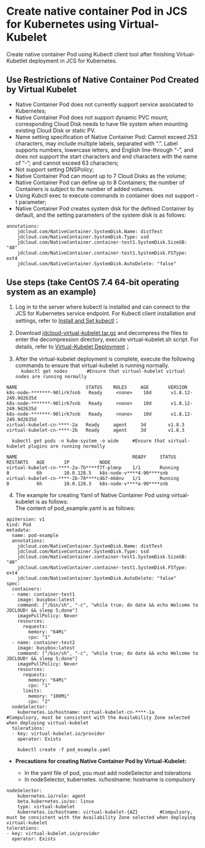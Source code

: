 # Create native container Pod in JCS for Kubernetes using Virtual-Kubelet
Create native container Pod using Kubectl client tool after finishing Virtual-Kubetlet deployment in JCS for Kubernetes.  

## Use Restrictions of Native Container Pod Created by Virtual Kubelet   
- Native Container Pod does not currently support service associated to Kubernetes;  
- Native Container Pod does not support dynamic PVC mount; corresponding Cloud Disk needs to have file system when mounting existing Cloud Disk or static PV.  
- Name setting specification of Native Container Pod: Cannot exceed 253 characters, may include multiple labels, separated with “.”. Label supports numbers, lowercase letters, and English line-through “-”, and does not support the start characters and end characters with the name of “-”; and cannot exceed 63 characters;  
- Not support setting DNSPolicy;  
- Native Container Pod can mount up to 7 Cloud Disks as the volume;  
- Native Container Pod can define up to 8 Containers; the number of Containers is subject to the number of added volumes.  
- Using Kubctl exec to execute commands in container does not support -t parameter;  
- Native Container Pod creates system disk for the defined Container by default, and the setting parameters of the system disk is as follows:  
```
annotations:
    jdcloud.com/NativeContainer.SystemDisk.Name: distTest
    jdcloud.com/NativeContainer.SystemDisk.Type: ssd
    jdcloud.com/NativeContainer.container-test1.SystemDisk.SizeGB: "40"
    jdcloud.com/NativeContainer.container-test1.SystemDisk.FSType: ext4
    jdcloud.com/NativeContainer.SystemDisk.AutoDelete: "false"
```  

## Use steps (take CentOS 7.4 64-bit operating system as an example)  

1. Log in to the server where kubectl is installed and can connect to the JCS for Kubernetes service endpoint. For Kubectl client installation and settings, refer to [Install and Set kubectl](https://docs.jdcloud.com/en/jcs-for-kubernetes/connect-to-cluster)；  

2. Download [jdcloud-virtual-kubelet.tar.gz](http://kubernetes.oss.cn-north-1.jcloudcs.com/virtual-kubelet/jdcloud-virtual-kubelet.tar.gz) and decompress the files to enter the decompression directory, execute virtual-kubelet.sh script. For details, refer to [Virtual-Kubelet Deployment](https://docs.jdcloud.com/en/native-container/deploy-virtual-kubelet)；  

3. After the virtual-kubelet deployment is complete, execute the following commands to ensure that virtual-kubelet is running normally.  
`  
kubectl get nodes		#Ensure that virtual-kubelet virtual nodes are running normally  
`  
```
NAME                         STATUS    ROLES     AGE       VERSION
k8s-node-*******-90lirk7snb   Ready     <none>    10d       v1.8.12-249.9d2635d
k8s-node-*******-90lirk7snb   Ready     <none>    10d       v1.8.12-249.9d2635d
k8s-node-*******-90lirk7snb   Ready     <none>    10d       v1.8.12-249.9d2635d
virtual-kubelet-cn-****-2a   Ready     agent     3d        v1.8.3
virtual-kubelet-cn-****-2b   Ready     agent     3d        v1.8.3
```  
`  
kubectl get pods -n kube-system -o wide		#Ensure that virtual-kubelet plugins are running normally
`  
```
NAME                                          READY     STATUS             RESTARTS   AGE       IP           NODE
virtual-kubelet-cn-****-2a-7b****f7f-plmnp    1/1       Running            0          6h        10.0.128.5   k8s-node-v****4-90****snb
virtual-kubelet-cn-****-2b-78****c4b7-mk8nv   1/1       Running            0          6h        10.0.128.3   k8s-node-v****a-90****snb
```   
4. The example for creating Yaml of Native Container Pod using virtual-kubelet is as follows:  
The content of pod_example.yaml is as follows:  
```
apiVersion: v1
kind: Pod
metadata:
  name: pod-example
  annotations:
    jdcloud.com/NativeContainer.SystemDisk.Name: distTest
    jdcloud.com/NativeContainer.SystemDisk.Type: ssd
    jdcloud.com/NativeContainer.container-test1.SystemDisk.SizeGB: "40"
    jdcloud.com/NativeContainer.container-test1.SystemDisk.FSType: ext4
    jdcloud.com/NativeContainer.SystemDisk.AutoDelete: "false"
spec:
  containers:
  - name: container-test1
    image: busybox:latest
    command: ["/bin/sh", "-c", "while true; do date && echo Welcome to JDCLOUD! && sleep 5;done"]
    imagePullPolicy: Never
    resources:
      requests:
        memory: "64Mi"
        cpu: "1"
  - name: container-test2
    image: busybox:latest
    command: ["/bin/sh", "-c", "while true; do date && echo Welcome to JDCLOUD! && sleep 5;done"]
    imagePullPolicy: Never
    resources:
      requests:
        memory: "64Mi"
        cpu: "1"
      limits:
        memory: "100Mi"
        cpu: "2"
  nodeSelector:
    kubernetes.io/hostname: virtual-kubelet-cn-****-1a		#Compulsory, must be consistent with the Availability Zone selected when deploying virtual-kubelet
  tolerations:
  - key: virtual-kubelet.io/provider
    operator: Exists
```    
`    
kubectl create -f pod_example.yaml  
`    

- **Precautions for creating Native Container Pod by Virtual-Kubelet:**    

  - In the yaml file of pod, you must add nodeSelector and tolerations   
  - In nodeSelector, kubernetes. io/hostname: hostname is compulsory  

```
nodeSelector:
    kubernetes.io/role: agent
    beta.kubernetes.io/os: linux
    type: virtual-kubelet
    kubernetes.io/hostname: virtual-kubelet-{AZ}		#Compulsory, must be consistent with the Availability Zone selected when deploying virtual-kubelet
tolerations:
- key: virtual-kubelet.io/provider
  operator: Exists

```    
